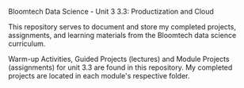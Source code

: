 Bloomtech Data Science - Unit 3
3.3: Productization and Cloud

This repository serves to document and store my completed projects, assignments, and learning materials from the Bloomtech data science curriculum.

Warm-up Activities, Guided Projects (lectures) and Module Projects (assignments) for unit 3.3 are found in this repository. My completed projects are located in each module's respective folder.